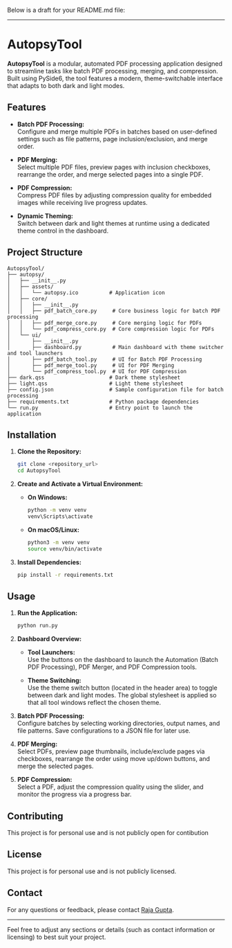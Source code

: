 Below is a draft for your README.md file:

---

# AutopsyTool

**AutopsyTool** is a modular, automated PDF processing application designed to streamline tasks like batch PDF processing, merging, and compression. Built using PySide6, the tool features a modern, theme-switchable interface that adapts to both dark and light modes.

## Features

- **Batch PDF Processing:**  
  Configure and merge multiple PDFs in batches based on user-defined settings such as file patterns, page inclusion/exclusion, and merge order.

- **PDF Merging:**  
  Select multiple PDF files, preview pages with inclusion checkboxes, rearrange the order, and merge selected pages into a single PDF.

- **PDF Compression:**  
  Compress PDF files by adjusting compression quality for embedded images while receiving live progress updates.

- **Dynamic Theming:**  
  Switch between dark and light themes at runtime using a dedicated theme control in the dashboard.

## Project Structure

```
AutopsyTool/
├── autopsy/
│   ├── __init__.py
│   ├── assets/
│   │   └── autopsy.ico          # Application icon
│   ├── core/
│   │   ├── __init__.py
│   │   ├── pdf_batch_core.py     # Core business logic for batch PDF processing
│   │   ├── pdf_merge_core.py     # Core merging logic for PDFs
│   │   └── pdf_compress_core.py  # Core compression logic for PDFs
│   └── ui/
│       ├── __init__.py
│       ├── dashboard.py          # Main dashboard with theme switcher and tool launchers
│       ├── pdf_batch_tool.py     # UI for Batch PDF Processing
│       ├── pdf_merge_tool.py     # UI for PDF Merging
│       └── pdf_compress_tool.py  # UI for PDF Compression
├── dark.qss                     # Dark theme stylesheet
├── light.qss                    # Light theme stylesheet
├── config.json                  # Sample configuration file for batch processing
├── requirements.txt             # Python package dependencies
└── run.py                       # Entry point to launch the application
```

## Installation

1. **Clone the Repository:**

   ```bash
   git clone <repository_url>
   cd AutopsyTool
   ```

2. **Create and Activate a Virtual Environment:**

   - **On Windows:**
     ```bash
     python -m venv venv
     venv\Scripts\activate
     ```
   - **On macOS/Linux:**
     ```bash
     python3 -m venv venv
     source venv/bin/activate
     ```

3. **Install Dependencies:**

   ```bash
   pip install -r requirements.txt
   ```

## Usage

1. **Run the Application:**

   ```bash
   python run.py
   ```

2. **Dashboard Overview:**

   - **Tool Launchers:**  
     Use the buttons on the dashboard to launch the Automation (Batch PDF Processing), PDF Merger, and PDF Compression tools.

   - **Theme Switching:**  
     Use the theme switch button (located in the header area) to toggle between dark and light modes. The global stylesheet is applied so that all tool windows reflect the chosen theme.

3. **Batch PDF Processing:**  
   Configure batches by selecting working directories, output names, and file patterns. Save configurations to a JSON file for later use.

4. **PDF Merging:**  
   Select PDFs, preview page thumbnails, include/exclude pages via checkboxes, rearrange the order using move up/down buttons, and merge the selected pages.

5. **PDF Compression:**  
   Select a PDF, adjust the compression quality using the slider, and monitor the progress via a progress bar.

## Contributing

This project is for personal use and is not publicly open for contibution

## License

This project is for personal use and is not publicly licensed.


## Contact

For any questions or feedback, please contact [Raja Gupta](mailto:erRaja97@gmail.com).

---

Feel free to adjust any sections or details (such as contact information or licensing) to best suit your project.
